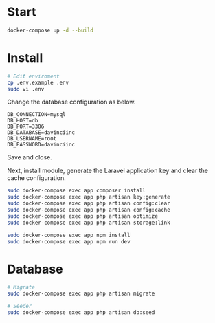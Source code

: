 # Start
```bash
docker-compose up -d --build
```
# Install

```bash
# Edit enviroment
cp .env.example .env
sudo vi .env
```

Change the database configuration as below.
```
DB_CONNECTION=mysql
DB_HOST=db
DB_PORT=3306
DB_DATABASE=davinciinc
DB_USERNAME=root
DB_PASSWORD=davinciinc
```
Save and close.

Next, install module, generate the Laravel application key and clear the cache configuration.
```bash
sudo docker-compose exec app composer install
sudo docker-compose exec app php artisan key:generate
sudo docker-compose exec app php artisan config:clear
sudo docker-compose exec app php artisan config:cache
sudo docker-compose exec app php artisan optimize
sudo docker-compose exec app php artisan storage:link
```
```bash
sudo docker-compose exec app npm install
sudo docker-compose exec app npm run dev
```

# Database
```bash
# Migrate
sudo docker-compose exec app php artisan migrate

# Seeder
sudo docker-compose exec app php artisan db:seed
```
